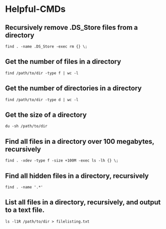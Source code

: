 # Helpful-CMDs

## Recursively remove .DS_Store files from a directory
```
find . -name .DS_Store -exec rm {} \;
```

## Get the number of files in a directory
```
find /path/to/dir -type f | wc -l
```


## Get the number of directories in a directory
```
find /path/to/dir -type d | wc -l
```

## Get the size of a directory
```
du -sh /path/to/dir
```

## Find all files in a directory over 100 megabytes, recursively
```
find . -xdev -type f -size +100M -exec ls -lh {} \;
```

## Find all hidden files in a directory, recursively
```
find . -name '.*'
```
## List all files in a directory, recursively, and output to a text file. 
```
ls -l1R /path/to/dir > filelisting.txt
```

